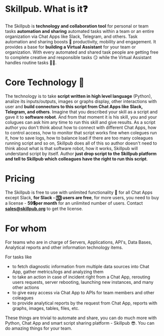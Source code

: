 # Skillpub. What is it:question:

The Skillpub is **technology and collaboration tool** for personal or team tasks **automation and sharing** automated tasks within a team or an entire organization via Chat Apps like Slack, Telegram, and others. Task automation and sharing boosts :rocket: productivity, mobility and engagement. It provides a base for **building a Virtual Assistant** for your team or organization. With every automated and shared task people are getting free to complete creative and responsible tasks :smirk: while the Virtual Assistant handles routine tasks :man_technologist:.

#  Core Technology :gem:

The technology is to take **script written in high level language** (Python), analize its inputs/outputs, images or graphs display, other interactions with user and **build connectors to this script from Chat Apps like Slack, Telegram, and others**. Imagine that you described your skill as a script and gave it to **software robot**. And from that moment it is his skill, you and your colugues can ask him any time to run this skill and give results.
As a script author you don't think about how to connect with different Chat Apps, how to control access, how to monitor that script works fine when colegues run it, how to save logs, how to balance load if there are too many coleagues running script and so on, Skillpub does all of this so author doesn't need to think about what is that software robot, how it works, Skillpub will understand script by itself. Author **just drop script to the Skillpub platform and tell to Skillpub which colleagues have the right to run this script**.

# Pricing 

The Skillpub is free to use with unlimited functionality :tada: for all Chat Apps except Slack, **for Slack - :keycap_ten: users are free**, for more users, you need to buy a license - **59:heavy_dollar_sign:per month** for an unlimited number of users. Contact **[sales@skillpub.org](mailto:sales@skillpub.org)** to get the license.

# For whom 

For teams who are in charge of Servers, Applications, API's, Data Bases, Analytical reports and other information technology items. 

For tasks like
 - to fetch diagnostic information from multiple data sources into Chat App, gather metrics/logs and analyzing them 
 - to take an action in case of incident right from a Chat App, rerouting users requests, server rebooting, launching new instances, and many other actions
 - to give easy access via Chat App to APIs for team members and other coleagues
 - to provide analytical reports by the request from Chat App, reports with graphs, images, tables, files, etc.
 
These things are trivial to automate and share, you can do much more with Python, Chat App and smart script sharing platform - Skillpub :sunglasses:. You can do amazing things for your team.

